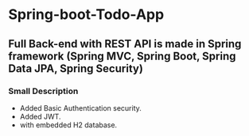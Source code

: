 # Spring-boot-Todo-App
## Full Back-end with REST API is made in Spring framework (Spring MVC, Spring Boot, Spring Data JPA, Spring Security)
### Small Description
* Added Basic Authentication security.
* Added JWT.
* with embedded H2 database.
